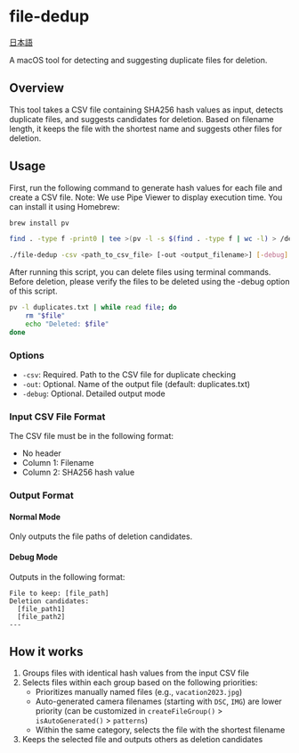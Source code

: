 # file-dedup

[日本語](/README-ja.md)

A macOS tool for detecting and suggesting duplicate files for deletion.

## Overview

This tool takes a CSV file containing SHA256 hash values as input, detects duplicate files, and suggests candidates for deletion.
Based on filename length, it keeps the file with the shortest name and suggests other files for deletion.

## Usage

First, run the following command to generate hash values for each file and create a CSV file.
Note: We use Pipe Viewer to display execution time.
You can install it using Homebrew:
```bash
brew install pv
```

```bash
find . -type f -print0 | tee >(pv -l -s $(find . -type f | wc -l) > /dev/null) | xargs -0 sha256sum | awk -F'  ' 'BEGIN {OFS=","} {gsub(/"/, "\"\"", $2); print "\"" $2 "\",\"" $1 "\""}' > hashes.csv
```

```bash
./file-dedup -csv <path_to_csv_file> [-out <output_filename>] [-debug]
```

After running this script, you can delete files using terminal commands.
Before deletion, please verify the files to be deleted using the -debug option of this script.
```bash
pv -l duplicates.txt | while read file; do
    rm "$file"
    echo "Deleted: $file"
done
```

### Options

- `-csv`: Required. Path to the CSV file for duplicate checking
- `-out`: Optional. Name of the output file (default: duplicates.txt)
- `-debug`: Optional. Detailed output mode

### Input CSV File Format

The CSV file must be in the following format:
- No header
- Column 1: Filename
- Column 2: SHA256 hash value

### Output Format

#### Normal Mode
Only outputs the file paths of deletion candidates.

#### Debug Mode
Outputs in the following format:
```
File to keep: [file_path]
Deletion candidates:
  [file_path1]
  [file_path2]
---
```

## How it works

1. Groups files with identical hash values from the input CSV file
2. Selects files within each group based on the following priorities:
   - Prioritizes manually named files (e.g., `vacation2023.jpg`)
   - Auto-generated camera filenames (starting with `DSC`, `IMG`) are lower priority (can be customized in `createFileGroup()` > `isAutoGenerated()` > `patterns`)
   - Within the same category, selects the file with the shortest filename
3. Keeps the selected file and outputs others as deletion candidates